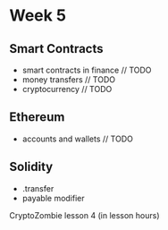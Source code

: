 # Week 5

## Smart Contracts

- smart contracts in finance // TODO
- money transfers // TODO
- cryptocurrency // TODO

## Ethereum

- accounts and wallets // TODO

## Solidity

- .transfer
- payable modifier

CryptoZombie lesson 4
(in lesson hours)
